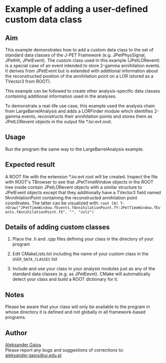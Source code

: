 # Example of adding a user-defined custom data class

## Aim
This example demonstrates how to add a custom data class to the set of standard data classes of the J-PET Framework (e.g. JPetPhysSignal, JPetHit, JPetEvent). The custom class used in this example (JPetLORevent) is a special case of an event intended to store 2-gamma annihilation events. It derives from JPetEvent but is extended with additional information about the reconstructed position of the annihilation point on a LOR (stored as a TVector3 from ROOT).

This example can be followed to create other analysis-specific data classes containing additional information used in the analyses.

To demonstrate a real-life use case, this example used the analysis chain from LargeBarrelAnalysis and adds a LORFinder module which identifies 2-gamma events, reconstructs their annihilation points and stores them as JPetLORevent objects in the output file *.lor.evt.root.

## Usage
Run the program the same way to the LargeBarrelAnalysis example.

## Expected result
A ROOT file with the extension *.lor.evt.root will be created. Inspect the file with ROOT's TBrowser to see that JPetTimeWindow objects in the ROOT tree inside contain JPetLORevent objects with a similar structure to JPetEvent objects except that they additionally have a TVector3 field named fAnnihilationPoint containing the reconstructed annihilation point coordinates. The latter can be visualized with:
`root [0] T->Draw("JPetTimeWindow.fEvents.fAnnihilationPoint.fY:JPetTimeWindow.fEvents.fAnnihilationPoint.fX", "", "colz")`

## Details of adding custom classes

 1. Place the .h and .cpp files defining your class in the directory of your program

 2. Edit CMakeLists.txt including the name of your custom class in the `USER_DATA_CLASSES` list 

 3. Include and use your class in your analysis modules just as any of the standard data classes (e.g. as JPetEevnt). CMake will automatically detect your class and build a ROOT dictionary for it. 

## Notes
Please be aware that your class will only be available to the program in whose directory it is defined and not globally in all framework-based programs.

## Author
[Aleksander Gajos](https://github.com/alekgajos)  
Please report any bugs and suggestions of corrections to: [aleksander.gajos@uj.edu.pl](aleksander.gajos@uj.edu.pl)